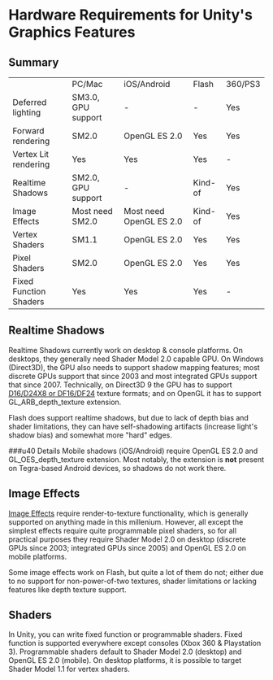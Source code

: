 Hardware Requirements for Unity's Graphics Features
===================================================


Summary
-------



|    |    |    |    |    |
|:---|:---|:---|:---|:---|
|                       |PC/Mac             |iOS/Android             |Flash   |360/PS3      |
|Deferred lighting      |SM3.0, GPU support |-                       |-       |Yes          |
|Forward rendering      |SM2.0              |OpenGL ES 2.0           |Yes     |Yes          |
|Vertex Lit rendering   |Yes                |Yes                     |Yes     |-            |
|Realtime Shadows       |SM2.0, GPU support |-                       |Kind-of |Yes          |
|Image Effects          |Most need SM2.0    |Most need OpenGL ES 2.0 |Kind-of |Yes          |
|Vertex Shaders         |SM1.1              |OpenGL ES 2.0           |Yes     |Yes          |
|Pixel Shaders          |SM2.0              |OpenGL ES 2.0           |Yes     |Yes          |
|Fixed Function Shaders |Yes                |Yes                     |Yes     |-            |


Realtime Shadows
----------------


Realtime Shadows currently work on desktop & console platforms. On desktops, they generally need Shader Model 2.0 capable GPU. On Windows (Direct3D), the GPU also needs to support shadow mapping features; most discrete GPUs support that since 2003 and most integrated GPUs support that since 2007. Technically, on Direct3D 9 the GPU has to support [D16/D24X8 or DF16/DF24](http://aras-p.info/texts/D3D9GPUHacks.html.html) texture formats; and on OpenGL it has to support GL_ARB_depth_texture extension.

Flash does support realtime shadows, but due to lack of depth bias and shader limitations, they can have self-shadowing artifacts (increase light's shadow bias) and somewhat more "hard" edges.


###u40 Details
Mobile shadows (iOS/Android) require OpenGL ES 2.0 and GL_OES_depth_texture extension. Most notably, the extension is __not__ present on Tegra-based Android devices, so shadows do not work there.


Image Effects
-------------


[Image Effects](comp-ImageEffects.html) require render-to-texture functionality, which is generally supported on anything made in this millenium. However, all except the simplest effects require quite programmable pixel shaders, so for all practical purposes they require Shader Model 2.0 on desktop (discrete GPUs since 2003; integrated GPUs since 2005) and OpenGL ES 2.0 on mobile platforms.

Some image effects work on Flash, but quite a lot of them do not; either due to no support for non-power-of-two textures, shader limitations or lacking features like depth texture support.


Shaders
-------


In Unity, you can write fixed function or programmable shaders. Fixed function is supported everywhere except consoles (Xbox 360 & Playstation 3). Programmable shaders default to Shader Model 2.0 (desktop) and OpenGL ES 2.0 (mobile). On desktop platforms, it is possible to target Shader Model 1.1 for vertex shaders.
